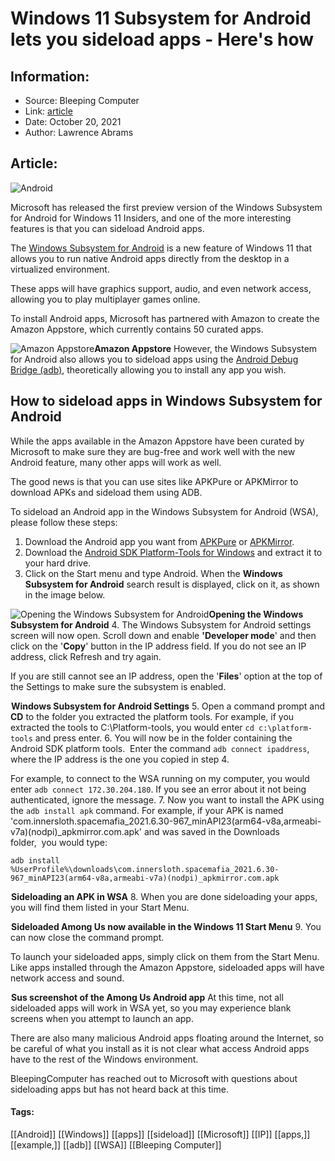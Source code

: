 # Windows 11 Subsystem for Android lets you sideload apps - Here's how
### 

## Information:
+ Source: Bleeping Computer
+ Link: [article](https://www.bleepingcomputer.com/news/microsoft/windows-11-subsystem-for-android-lets-you-sideload-apps-heres-how/)
+ Date: October 20, 2021
+ Author: Lawrence Abrams


## Article:
![Android](https://www.bleepstatic.com/content/hl-images/2021/09/17/Android_headpic.jpg)


Microsoft has released the first preview version of the Windows Subsystem for Android for Windows 11 Insiders, and one of the more interesting features is that you can sideload Android apps.


The [Windows Subsystem for Android](https://www.bleepingcomputer.com/news/microsoft/hands-on-with-microsofts-android-app-support-in-windows-11/) is a new feature of Windows 11 that allows you to run native Android apps directly from the desktop in a virtualized environment.






These apps will have graphics support, audio, and even network access, allowing you to play multiplayer games online.


To install Android apps, Microsoft has partnered with Amazon to create the Amazon Appstore, which currently contains 50 curated apps.



![Amazon Appstore](https://www.bleepstatic.com/images/news/Microsoft/windows-11/a/windows-subsystem-for-android/preview-release/amazon-app-store.jpg)**Amazon Appstore**
However, the Windows Subsystem for Android also allows you to sideload apps using the [Android Debug Bridge (adb)](https://developer.android.com/studio/command-line/adb), theoretically allowing you to install any app you wish.


How to sideload apps in Windows Subsystem for Android
-----------------------------------------------------


While the apps available in the Amazon Appstore have been curated by Microsoft to make sure they are bug-free and work well with the new Android feature, many other apps will work as well.


The good news is that you can use sites like APKPure or APKMirror to download APKs and sideload them using ADB.


To sideload an Android app in the Windows Subsystem for Android (WSA), please follow these steps:


1. Download the Android app you want from [APKPure](https://m.apkpure.com/) or [APKMirror](https://www.apkmirror.com/).
2. Download the [Android SDK Platform-Tools for Windows](https://dl.google.com/android/repository/platform-tools-latest-windows.zip) and extract it to your hard drive.
3. Click on the Start menu and type Android. When the **Windows Subsystem for Android** search result is displayed, click on it, as shown in the image below.

![Opening the Windows Subsystem for Android](https://www.bleepstatic.com/images/news/Microsoft/windows-11/a/windows-subsystem-for-android/sideload/start-menu-android.jpg)**Opening the Windows Subsystem for Android**
4. The Windows Subsystem for Android settings screen will now open. Scroll down and enable **'Developer mode**' and then click on the '**Copy**' button in the IP address field. If you do not see an IP address, click Refresh and try again.   
  

If you are still cannot see an IP address, open the '**Files**' option at the top of the Settings to make sure the subsystem is enabled.

![Windows Subsystem for Android Settings](data:image/gif;base64,R0lGODlhAQABAAAAACH5BAEKAAEALAAAAAABAAEAAAICTAEAOw==)**Windows Subsystem for Android Settings**
5. Open a command prompt and **CD** to the folder you extracted the platform tools. For example, if you extracted the tools to C:\Platform-tools, you would enter `cd c:\platform-tools` and press enter.
6. You will now be in the folder containing the Android SDK platform tools.  Enter the command `adb connect ipaddress`, where the IP address is the one you copied in step 4.  
  

For example, to connect to the WSA running on my computer, you would enter `adb connect 172.30.204.180`. If you see an error about it not being authenticated, ignore the message.
7. Now you want to install the APK using the `adb install apk` command. For example, if your APK is named 'com.innersloth.spacemafia\_2021.6.30-967\_minAPI23(arm64-v8a,armeabi-v7a)(nodpi)\_apkmirror.com.apk' and was saved in the Downloads folder,  you would type:  
  
`adb install %UserProfile%\downloads\com.innersloth.spacemafia_2021.6.30-967_minAPI23(arm64-v8a,armeabi-v7a)(nodpi)_apkmirror.com.apk`

![Sideloading an APK in WSA](data:image/gif;base64,R0lGODlhAQABAAAAACH5BAEKAAEALAAAAAABAAEAAAICTAEAOw==)**Sideloading an APK in WSA**
8. When you are done sideloading your apps, you will find them listed in your Start Menu.

![Sideloaded Among Us now available in the Windows 11 Start Menu](data:image/gif;base64,R0lGODlhAQABAAAAACH5BAEKAAEALAAAAAABAAEAAAICTAEAOw==)**Sideloaded Among Us now available in the Windows 11 Start Menu**
9. You can now close the command prompt.


To launch your sideloaded apps, simply click on them from the Start Menu. Like apps installed through the Amazon Appstore, sideloaded apps will have network access and sound.



![Sus screenshot of the Among Us Android app](data:image/gif;base64,R0lGODlhAQABAAAAACH5BAEKAAEALAAAAAABAAEAAAICTAEAOw==)**Sus screenshot of the Among Us Android app**
At this time, not all sideloaded apps will work in WSA yet, so you may experience blank screens when you attempt to launch an app.


There are also many malicious Android apps floating around the Internet, so be careful of what you install as it is not clear what access Android apps have to the rest of the Windows environment.


BleepingComputer has reached out to Microsoft with questions about sideloading apps but has not heard back at this time.




#### Tags:
[[Android]] [[Windows]] [[apps]] [[sideload]] [[Microsoft]] [[IP]] [[apps,]] [[example,]] [[adb]] [[WSA]] [[Bleeping Computer]]
